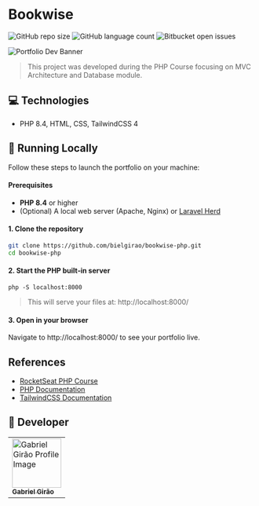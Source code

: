 # Bookwise

![GitHub repo size](https://img.shields.io/github/repo-size/bielgirao/bookwise-php?style=for-the-badge)
![GitHub language count](https://img.shields.io/github/languages/count/bielgirao/bookwise-php?style=for-the-badge)
![Bitbucket open issues](https://img.shields.io/bitbucket/issues/bielgirao/bookwise-php?style=for-the-badge)

<img src="https://i.postimg.cc/TYDj4T95/bookwise-php.jpg" alt="Portfolio Dev Banner">

> This project was developed during the PHP Course focusing on MVC Architecture and Database module.

## 💻 Technologies

- PHP 8.4, HTML, CSS, TailwindCSS 4

## 🚀 Running Locally

Follow these steps to launch the portfolio on your machine:

#### Prerequisites

- **PHP 8.4** or higher
- (Optional) A local web server (Apache, Nginx) or [Laravel Herd](https://herd.laravel.com/)

#### 1. Clone the repository

```bash
git clone https://github.com/bielgirao/bookwise-php.git
cd bookwise-php
```

#### 2. Start the PHP built‑in server

```
php -S localhost:8000
```
> This will serve your files at: http://localhost:8000/

#### 3. Open in your browser

Navigate to http://localhost:8000/ to see your portfolio live.

## References

- [RocketSeat PHP Course](https://www.rocketseat.com.br/formacao/php)
- [PHP Documentation](https://www.php.net/manual/en/)
- [TailwindCSS Documentation](https://tailwindcss.com/docs/installation/using-vite)

## 🤝 Developer

<table>
  <tr>
    <td>
      <a href="https://github.com/bielgirao" title="Gabriel Girão GitHub Profile">
        <img src="https://avatars.githubusercontent.com/u/72451904" width="100px;" alt="Gabriel Girão Profile Image"/><br>
        <sub>
          <b>Gabriel Girão</b>
        </sub>
      </a>
    </td>
  </tr>
</table>